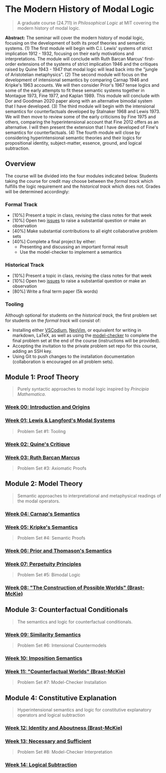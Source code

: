 # The Modern History of Modal Logic

> A graduate course (24.711) in _Philosophical Logic_ at MIT covering the modern history of modal logic.

**Abstract:** The seminar will cover the modern history of modal logic, focusing on the development of both its proof theories and semantic systems. (1) The first module will begin with C.I. Lewis' systems of strict implication 1912 - 1932, focusing on their early motivations and interpretations. The module will conclude with Ruth Barcan Marcus' first-order extensions of the systems of strict implication 1946 and the critiques raised by Quine 1943 - 1947 that modal logic will lead back into the "jungle of Aristotelian metaphysics". (2) The second module will focus on the development of intensional semantics by comparing Carnap 1946 and Kripke's 1963 accounts. We will then consider Prior's 1967 tense logics and some of the early attempts to fit these semantic systems together in Montague 1973, Fine 1977, and Kaplan 1989. This module will conclude with Dor and Goodman 2020 paper along with an alternative bimodal system that I have developed. (3) The third module will begin with the intensional semantics for counterfactuals developed by Stalnaker 1968 and Lewis 1973. We will then move to review some of the early criticisms by Fine 1975 and others, comparing the hyperintensional account that Fine 2012 offers as an alternative. I will then present the extension that I have developed of Fine's semantics for counterfactuals. (4) The fourth module will close by considering hyperintensional semantic theories and their logics for propositional identity, subject-matter, essence, ground, and logical subtraction.

## Overview

The course will be divided into the four modules indicated below.
Students taking the course for credit may choose between the _formal track_ which fulfills the logic requirement and the _historical track_ which does not.
Grades will be determined accordingly:

### Formal Track

- [10%] Present a topic in class, revising the class notes for that week
- [10%] Open two [issues](https://github.com/benbrastmckie/ModalHistory/issues) to raise a substantial question or make an observation
- [40%] Make substantial contributions to all eight collaborative problem sets
- [40%] Complete a final project by either:
  - Presenting and discussing an important formal result
  - Use the model-checker to implement a semantics

### Historical Track

- [10%] Present a topic in class, revising the class notes for that week
- [10%] Open two [issues](https://github.com/benbrastmckie/ModalHistory/issues) to raise a substantial question or make an observation
- [80%] Write a final term paper (5k words)

### Tooling

Although optional for students on the _historical track_, the first problem set for students on the _formal track_ will consist of:
- Installing either [VSCodium](https://github.com/benbrastmckie/VSCodium), [NeoVim](https://github.com/benbrastmckie/.config), or equivalent for writing in markdown, LaTeX, as well as using the [model-checker](https://github.com/benbrastmckie/ModelChecker) to complete the final problem set at the end of the course (instructions will be provided).
- Accepting the invitation to the private problem set repo for this course, adding an SSH key.
- Using Git to push changes to the installation documentation (collaboration is encouraged on all problem sets).

## Module 1: Proof Theory

> Purely syntactic approaches to modal logic inspired by _Principia Mathematica_.

### [Week 00: Introduction and Origins](https://github.com/benbrastmckie/ModalHistory/blob/master/1_proof_theory/00_week/00_week.md)

### [Week 01: Lewis & Langford's Modal Systems](https://github.com/benbrastmckie/ModalHistory/blob/master/1_proof_theory/01_week/01_week.md)

> Problem Set #1: Tooling

### [Week 02: Quine's Critique](https://github.com/benbrastmckie/ModalHistory/blob/master/1_proof_theory/02_week/02_week.md)

### [Week 03: Ruth Barcan Marcus](https://github.com/benbrastmckie/ModalHistory/blob/master/1_proof_theory/03_week/03_week.md)

> Problem Set #3: Axiomatic Proofs

## Module 2: Model Theory

> Semantic approaches to interpretational and metaphysical readings of the modal operators.

### [Week 04: Carnap's Semantics](https://github.com/benbrastmckie/ModalHistory/blob/master/2_model_theory/04_week/04_week.md)

### [Week 05: Kripke's Semantics](https://github.com/benbrastmckie/ModalHistory/blob/master/2_model_theory/05_week/05_week.md)

> Problem Set #4: Semantic Proofs

### [Week 06: Prior and Thomason's Semantics](https://github.com/benbrastmckie/ModalHistory/blob/master/3_tense_and_modality/06_week/06_week.md)

### [Week 07: Perpetuity Principles](https://github.com/benbrastmckie/ModalHistory/blob/master/3_tense_and_modality/07_week/07_week.md)

> Problem Set #5: Bimodal Logic

### [Week 08: "The Construction of Possible Worlds" (Brast-McKie)](https://github.com/benbrastmckie/ModalHistory/blob/master/3_tense_and_modality/08_week/08_week.md)

## Module 3: Counterfactual Conditionals

> The semantics and logic for counterfactual conditionals.

### [Week 09: Similarity Semantics](https://github.com/benbrastmckie/ModalHistory/blob/master/4_counterfactuals/09_week/09_week.md)

> Problem Set #6: Intensional Countermodels

### [Week 10: Imposition Semantics](https://github.com/benbrastmckie/ModalHistory/blob/master/4_counterfactuals/10_week/10_week.md)

### [Week 11: "Counterfactual Worlds" (Brast-McKie)](https://github.com/benbrastmckie/ModalHistory/blob/master/4_counterfactuals/11_week/11_week.md)

> Problem Set #7: Model-Checker Installation

## Module 4: Constitutive Explanation

> Hyperintensional semantics and logic for constitutive explanatory operators and logical subtraction

### [Week 12: Identity and Aboutness (Brast-McKie)](https://github.com/benbrastmckie/ModalHistory/blob/master/5_constitutive_explanation/12_week/12_week.md)

### [Week 13: Necessary and Sufficient](https://github.com/benbrastmckie/ModalHistory/blob/master/5_constitutive_explanation/13_week/13_week.md)

> Problem Set #8: Model-Checker Interpretation

### [Week 14: Logical Subtraction](https://github.com/benbrastmckie/ModalHistory/blob/master/5_constitutive_explanation/14_week/14_week.md)

